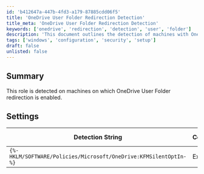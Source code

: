 ```yaml
---
id: 'b412647a-447b-4fd3-a179-87885cdd06f5'
title: 'OneDrive User Folder Redirection Detection'
title_meta: 'OneDrive User Folder Redirection Detection'
keywords: ['onedrive', 'redirection', 'detection', 'user', 'folder']
description: 'This document outlines the detection of machines with OneDrive User Folder redirection enabled, detailing the relevant settings and detection strings used to identify this configuration.'
tags: ['windows', 'configuration', 'security', 'setup']
draft: false
unlisted: false
---
```

## Summary

This role is detected on machines on which OneDrive User Folder redirection is enabled.

## Settings

| Detection String                          | Comparator | Result | Applicable OS |
|-------------------------------------------|------------|--------|----------------|
| `{%-HKLM/SOFTWARE/Policies/Microsoft/OneDrive:KFMSilentOptIn-%}` | Exists     |        | Windows        |







